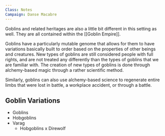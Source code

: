 ```yaml
---
Class: Notes
Campaign: Danse Macabre
---
```

Goblins and related heritages are also a little bit different in this setting as well. They are all contained within the [[Goblin Empire]]. 

Goblins have a particularly mutable genome that allows for them to have variations basically built to order based on the properties of other beings and creatures. New types of goblins are still considered people with full rights, and are not treated any differently than the types of goblins that we are familiar with. The creation of new types of goblins is done through alchemy-based magic through a rather scientific method.

Similarly, goblins can also use alchemy-based science to regenerate entire limbs that were lost in battle, a workplace accident, or through a battle.
## Goblin Variations
- Goblins
- Hobgoblins
- Varag
	- Hobgoblins x Direwolf